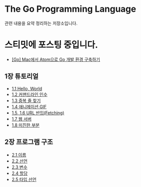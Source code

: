 # The Go Programming Language
관련 내용을 요약 정리하는 저장소입니다.

# 스티밋에 포스팅 중입니다.
* [[Go] Mac에서 Atom으로 Go 개발 환경 구축하기](https://steemit.com/kr-dev/@modolee/go-mac-atom-go)

## 1장 튜토리얼
* [1.1 Hello, World](https://steemit.com/kr-dev/@modolee/the-go-programming-language-1-hello-world)
* [1.2 커맨드라인 인수](https://steemit.com/kr-dev/@modolee/the-go-programming-language-1-1-2)
* [1.3 중복 줄 찾기](https://steemit.com/kr-dev/@modolee/the-go-programming-language-1-1-3)
* [1.4 애니메이션 GIF](https://steemit.com/kr-dev/@modolee/the-go-programming-language-1-1-4-gif)
* [1.5, 1.6 URL 반입(Fetching)](https://steemit.com/kr-dev/@modolee/the-go-programming-language-1-1-5-1-6-url-fetching)
* [1.7 웹 서버](https://steemit.com/kr-dev/@modolee/the-go-programming-language-1-1-7)
* [1.8 미진한 부분](https://steemit.com/kr-dev/@modolee/the-go-programming-language-1-1-8)

## 2장 프로그램 구조
* [2.1 이름](https://steemit.com/kr-dev/@modolee/the-go-programming-language-2-2-1)
* [2.2 선언](https://steemit.com/kr-dev/@modolee/the-go-programming-language-2-2-2)
* [2.3 변수](https://steemit.com/kr-dev/@modolee/the-go-programming-language-2-2-3)
* [2.4 할당](https://steemit.com/kr-dev/@modolee/the-go-programming-language-2-2-4)
* [2.5 타입 선언](https://steemit.com/kr-dev/@modolee/the-go-programming-language-2-2-5)
